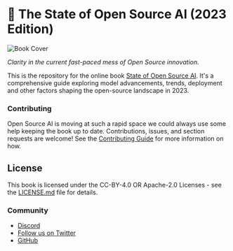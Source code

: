 # 📘 The State of Open Source AI (2023 Edition)

![Book Cover](https://static.premai.io/book/marketing/github--book.jpg)

*Clarity in the current fast-paced mess of Open Source innovation.*

This is the repository for the online book [State of Open Source AI](https://book.premai.io/). It's a comprehensive guide exploring model advancements, trends, deployment and other factors shaping the open-source landscape in 2023.

### Contributing
Open Source AI is moving at such a rapid space we could always use some help keeping the book up to date. Contributions, issues, and section requests are welcome! See the [Contributing Guide](https://book.premai.io/state-of-open-source-ai/#contributing) for more information on how.

## License

This book is licensed under the CC-BY-4.0 OR Apache-2.0 Licenses - see the [LICENSE.md](LICENSE.md) file for details.

### Community
- [Discord](https://discord.com/invite/kpKk6vYVAn)
- [Follow us on Twitter](https://twitter.com/premai_io)
- [GitHub](https://github.com/premAI-io/prem-app)